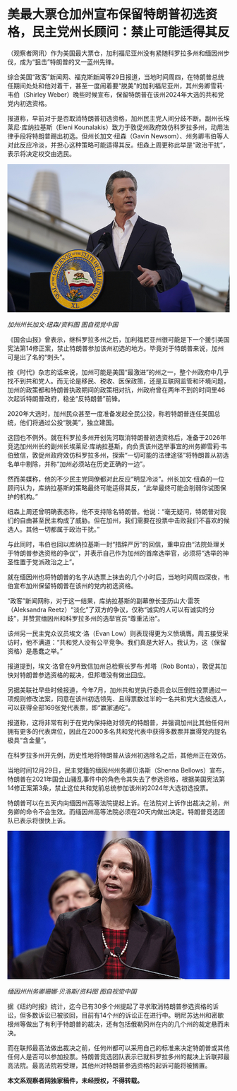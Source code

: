 # 美最大票仓加州宣布保留特朗普初选资格，民主党州长顾问：禁止可能适得其反

（观察者网讯）作为美国最大票仓，加利福尼亚州没有紧随科罗拉多州和缅因州步伐，成为“狙击”特朗普的又一蓝州先锋。

综合美国“政客”新闻网、福克斯新闻等29日报道，当地时间周四，在特朗普总统任期间处处和他对着干，甚至一度闹着要“脱美”的加利福尼亚州，其州务卿雪莉·韦伯（Shirley
Weber）晚些时候宣布，保留特朗普在该州2024年大选的共和党党内初选资格。

报道称，早前对于是否取消特朗普初选资格，加州民主党人间分歧不断。副州长埃莱尼·库纳拉基斯（Eleni
Kounalakis）致力于敦促州政府效仿科罗拉多州，动用法律手段将特朗普踢出初选。但州长加文·纽森（Gavin
Newsom）、州务卿韦伯等人对此反应冷淡，并担心这种策略可能适得其反。纽森上周更称此举是“政治干扰”，表示将决定权交由选民。

![a164d3a4fba08cc3f51c87d22e6a06fd.jpg](https://raw.githubusercontent.com/qqhsx/qqnews_image/main/2023/12/30/美最大票仓加州宣布保留特朗普初选资格，民主党州长顾问：禁止可能适得其反/a164d3a4fba08cc3f51c87d22e6a06fd.jpg)

_加州州长加文·纽森/资料图 图自视觉中国_

《国会山报》曾表示，继科罗拉多州之后，加利福尼亚州很可能是下一个援引美国宪法第14修正案，禁止特朗普参加该州初选的地方。毕竟对于特朗普来说，加州可是出了名的“刺头”。

按《时代》杂志的话来说，加州可能是美国“最激进”的州之一，整个州政府中几乎找不到共和党人。而无论是移民、税收、医保政策，还是互联网监管和环境问题，加州的政策都和特朗普执政期间的政策相对抗，州政府曾在两年不到的时间里46次起诉特朗普政府，稳坐“反特朗普”前锋。

2020年大选时，加州民众甚至一度准备发起全民公投，称若特朗普连任美国总统，他们将通过公投“脱美”，独立建国。

这回也不例外。就在科罗拉多州开创先河取消特朗普初选资格后，准备于2026年竞选加州州长的副州长埃莱尼·库纳拉基斯，向负责该州选举事宜的州务卿雪莉·韦伯致信，敦促州政府效仿科罗拉多州，探索“一切可能的法律途径”将特朗普从初选名单中剔除，并称“加州必须站在历史正确的一边”。

然而美媒称，他的不少民主党同僚都对此反应“明显冷淡”。州长加文·纽森的一位顾问认为，库纳拉基斯的策略最终可能适得其反，“此举最终可能会削弱你试图保护的机构。”

纽森上周还曾明确表态称，他不支持除名特朗普。他说：“毫无疑问，特朗普对我们的自由甚至民主构成了威胁。但在加州，我们需要在投票中击败我们不喜欢的候选人。其他一切都属于政治干扰。”

与此同时，韦伯也回以库纳拉基斯一封“措辞严厉”的回信，重申应由“法院处理关于特朗普参选资格的争议”，并表示自己作为加州的首席选举官，必须将“选举的神圣性置于党派政治之上”。

就在缅因州也将特朗普的名字从选票上抹去的几个小时后，当地时间周四深夜，韦伯宣布加州保留特朗普在该州的党内初选资格。

“政客”新闻网称，对于这一结果，库纳拉基斯的副幕僚长亚历山大·雷茨（Aleksandra
Reetz）“淡化”了双方的争议，仅称“诚实的人可以有诚实的分歧”，并赞赏缅因州和科罗拉多州的选举官员“尊重法治”。

该州另一民主党众议员埃文·洛（Evan
Low）则表现得更为义愤填膺。周五接受采访时，他不满道：“共和党人没有公平竞争。我们真是大好人。我认为，这（保留资格）是愚蠢之举。”

报道提到，埃文·洛曾在9月致信加州总检察长罗布·邦塔（Rob Bonta），敦促其加快对特朗普参选资格的裁决，但邦塔没有做出回应。

另据美联社早些时候报道，今年7月，加州共和党执行委员会以压倒性投票通过一项规则修改法案，同意在该州初选领先、且得票数过半的一名共和党大选候选人，可以获得全部169张党代表票，即“赢家通吃”。

报道称，这将非常有利于在党内保持绝对领先的特朗普，并强调加州比其他任何州拥有更多的代表席位，因此在2000多名共和党代表中获得多数票并赢得党内提名极具“含金量”。

在科罗拉多州开先例，历史性地将特朗普从该州初选除名之后，其他州正在效仿。

当地时间12月29日，民主党籍的缅因州州务卿贝洛斯（Shenna
Bellows）宣布，特朗普在2021年国会山骚乱事件中的角色令其失去了参选资格，根据美国宪法第14修正案第3条，禁止这位共和党前总统参加该州的2024年大选初选投票。

特朗普可以在五天内向缅因州高等法院提起上诉。在法院对上诉作出裁决之前，州务卿的命令不会生效。而缅因州高等法院必须在20天内做出决定。特朗普竞选团队已表示将很快上诉。

![9501de5cc05e363eabf38ef9292ac8bc.jpg](https://raw.githubusercontent.com/qqhsx/qqnews_image/main/2023/12/30/美最大票仓加州宣布保留特朗普初选资格，民主党州长顾问：禁止可能适得其反/9501de5cc05e363eabf38ef9292ac8bc.jpg)

_缅因州州务卿珊娜·贝洛斯/资料图 图自视觉中国_

据《纽约时报》统计，迄今已有30多个州提起了寻求取消特朗普参选资格的诉讼，但多数诉讼已被驳回，目前有14个州的诉讼正在进行中。明尼苏达州和密歇根州等做出了有利于特朗普的裁决，还有包括俄勒冈州在内的几个州的裁定悬而未决。

而在联邦最高法做出裁决之前，任何州都可以采用自己的标准来决定特朗普或其他任何人是否可以参加投票。特朗普竞选团队表示已就科罗拉多州的裁决上诉联邦最高法院。最高法院若受理，其他州对特朗普参选资格的起诉可能将被搁置。

**本文系观察者网独家稿件，未经授权，不得转载。**


